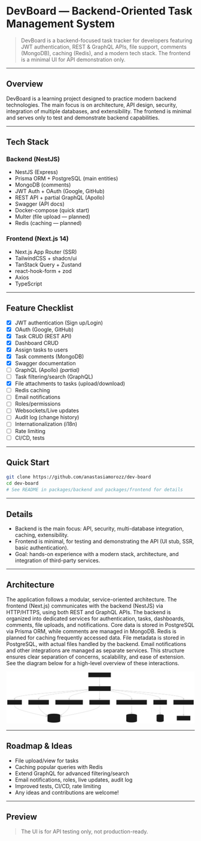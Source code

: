 # DevBoard — Backend-Oriented Task Management System

> DevBoard is a backend-focused task tracker for developers featuring JWT authentication, REST & GraphQL APIs, file support, comments (MongoDB), caching (Redis), and a modern tech stack. The frontend is a minimal UI for API demonstration only.

---

## Overview

DevBoard is a learning project designed to practice modern backend technologies. The main focus is on architecture, API design, security, integration of multiple databases, and extensibility. The frontend is minimal and serves only to test and demonstrate backend capabilities.

---

## Tech Stack

### Backend (NestJS)
- NestJS (Express)
- Prisma ORM + PostgreSQL (main entities)
- MongoDB (comments)
- JWT Auth + OAuth (Google, GitHub)
- REST API + partial GraphQL (Apollo)
- Swagger (API docs)
- Docker-compose (quick start)
- Multer (file upload — planned)
- Redis (caching — planned)

### Frontend (Next.js 14)
- Next.js App Router (SSR)
- TailwindCSS + shadcn/ui
- TanStack Query + Zustand
- react-hook-form + zod
- Axios
- TypeScript

---

## Feature Checklist

- [x] JWT authentication (Sign up/Login)
- [x] OAuth (Google, GitHub)
- [x] Task CRUD (REST API)
- [x] Dashboard CRUD
- [x] Assign tasks to users
- [x] Task comments (MongoDB)
- [x] Swagger documentation
- [ ] GraphQL (Apollo) *(partial)*
- [ ] Task filtering/search (GraphQL)
- [x] File attachments to tasks (upload/download)
- [ ] Redis caching
- [ ] Email notifications
- [ ] Roles/permissions
- [ ] Websockets/Live updates
- [ ] Audit log (change history)
- [ ] Internationalization (i18n)
- [ ] Rate limiting
- [ ] CI/CD, tests

---

## Quick Start

```bash
git clone https://github.com/anastasiamorozz/dev-board
cd dev-board
# See README in packages/backend and packages/frontend for details
```

---

## Details
- Backend is the main focus: API, security, multi-database integration, caching, extensibility.
- Frontend is minimal, for testing and demonstrating the API (UI stub, SSR, basic authentication).
- Goal: hands-on experience with a modern stack, architecture, and integration of third-party services.

---

## Architecture

The application follows a modular, service-oriented architecture. The frontend (Next.js) communicates with the backend (NestJS) via HTTP/HTTPS, using both REST and GraphQL APIs. The backend is organized into dedicated services for authentication, tasks, dashboards, comments, file uploads, and notifications. Core data is stored in PostgreSQL via Prisma ORM, while comments are managed in MongoDB. Redis is planned for caching frequently accessed data. File metadata is stored in PostgreSQL, with actual files handled by the backend. Email notifications and other integrations are managed as separate services. This structure ensures clear separation of concerns, scalability, and ease of extension. See the diagram below for a high-level overview of these interactions.

![Architecture](/architecture.svg)

---

## Roadmap & Ideas
- File upload/view for tasks
- Caching popular queries with Redis
- Extend GraphQL for advanced filtering/search
- Email notifications, roles, live updates, audit log
- Improved tests, CI/CD, rate limiting
- Any ideas and contributions are welcome!

---

## Preview
> The UI is for API testing only, not production-ready.
